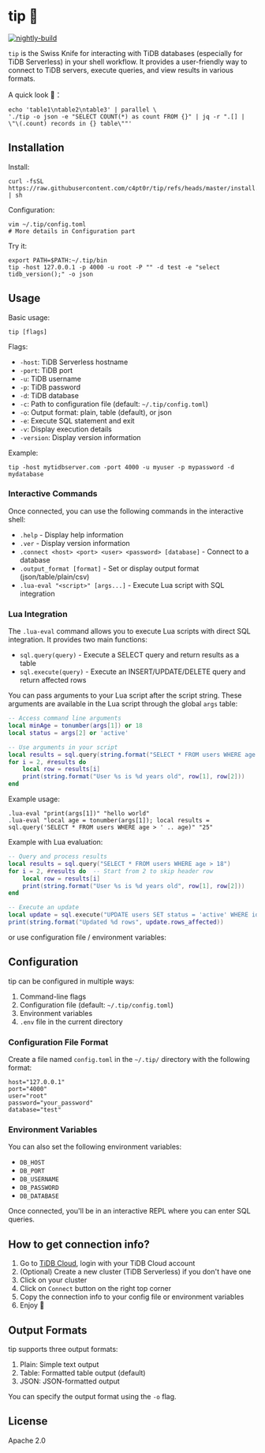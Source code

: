 # tip 🧰

[![nightly-build](https://github.com/c4pt0r/tip/actions/workflows/ci.yml/badge.svg)](https://github.com/c4pt0r/tip/actions/workflows/ci.yml)

`tip` is the Swiss Knife for interacting with TiDB databases (especially for TiDB Serverless) in your shell workflow. It provides a user-friendly way to connect to TiDB servers, execute queries, and view results in various formats.

A quick look 👀：

```
echo 'table1\ntable2\ntable3' | parallel \
'./tip -o json -e "SELECT COUNT(*) as count FROM {}" | jq -r ".[] | \"\(.count) records in {} table\""'
```

## Installation

Install:

```
curl -fsSL https://raw.githubusercontent.com/c4pt0r/tip/refs/heads/master/install.sh | sh
```

Configuration:

```
vim ~/.tip/config.toml
# More details in Configuration part 
```

Try it:
```
export PATH=$PATH:~/.tip/bin
tip -host 127.0.0.1 -p 4000 -u root -P "" -d test -e "select tidb_version();" -o json
```


## Usage

Basic usage:

```
tip [flags]
```

Flags:

- `-host`: TiDB Serverless hostname
- `-port`: TiDB port
- `-u`: TiDB username
- `-p`: TiDB password
- `-d`: TiDB database
- `-c`: Path to configuration file (default: `~/.tip/config.toml`)
- `-o`: Output format: plain, table (default), or json
- `-e`: Execute SQL statement and exit
- `-v`: Display execution details
- `-version`: Display version information

Example:

```
tip -host mytidbserver.com -port 4000 -u myuser -p mypassword -d mydatabase
```

### Interactive Commands

Once connected, you can use the following commands in the interactive shell:

- `.help` - Display help information
- `.ver` - Display version information
- `.connect <host> <port> <user> <password> [database]` - Connect to a database
- `.output_format [format]` - Set or display output format (json/table/plain/csv)
- `.lua-eval "<script>" [args...]` - Execute Lua script with SQL integration

### Lua Integration

The `.lua-eval` command allows you to execute Lua scripts with direct SQL integration. It provides two main functions:

- `sql.query(query)` - Execute a SELECT query and return results as a table
- `sql.execute(query)` - Execute an INSERT/UPDATE/DELETE query and return affected rows

You can pass arguments to your Lua script after the script string. These arguments are available in the Lua script through the global `args` table:

```lua
-- Access command line arguments
local minAge = tonumber(args[1]) or 18
local status = args[2] or 'active'

-- Use arguments in your script
local results = sql.query(string.format("SELECT * FROM users WHERE age > %d AND status = '%s'", minAge, status))
for i = 2, #results do
    local row = results[i]
    print(string.format("User %s is %d years old", row[1], row[2]))
end
```

Example usage:
```
.lua-eval "print(args[1])" "hello world"
.lua-eval "local age = tonumber(args[1]); local results = sql.query('SELECT * FROM users WHERE age > ' .. age)" "25"
```

Example with Lua evaluation:

```lua
-- Query and process results
local results = sql.query("SELECT * FROM users WHERE age > 18")
for i = 2, #results do  -- Start from 2 to skip header row
    local row = results[i]
    print(string.format("User %s is %d years old", row[1], row[2]))
end

-- Execute an update
local update = sql.execute("UPDATE users SET status = 'active' WHERE id = 1")
print(string.format("Updated %d rows", update.rows_affected))
```

or use configuration file / environment variables:

## Configuration

tip can be configured in multiple ways:

1. Command-line flags
2. Configuration file (default: `~/.tip/config.toml`)
3. Environment variables
4. `.env` file in the current directory

### Configuration File Format

Create a file named `config.toml` in the `~/.tip/` directory with the following format:

```
host="127.0.0.1"
port="4000"
user="root"
password="your_password"
database="test"
```

### Environment Variables

You can also set the following environment variables:

- `DB_HOST`
- `DB_PORT`
- `DB_USERNAME`
- `DB_PASSWORD`
- `DB_DATABASE`

Once connected, you'll be in an interactive REPL where you can enter SQL queries.

## How to get connection info?

1. Go to [TiDB Cloud](https://tidbcloud.com/), login with your TiDB Cloud account
2. (Optional) Create a new cluster (TiDB Serverless) if you don't have one
3. Click on your cluster
4. Click on `Connect` button on the right top corner
5. Copy the connection info to your config file or environment variables
6. Enjoy 🚀

## Output Formats

tip supports three output formats:

1. Plain: Simple text output
2. Table: Formatted table output (default)
3. JSON: JSON-formatted output

You can specify the output format using the `-o` flag.

## License

Apache 2.0
